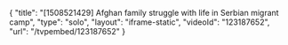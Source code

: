 {
    "title": "[1508521429] Afghan family struggle with life in Serbian migrant camp",
    "type": "solo",
    "layout": "iframe-static",
    "videoId": "123187652",
    "url": "\/tvpembed\/123187652"
}
